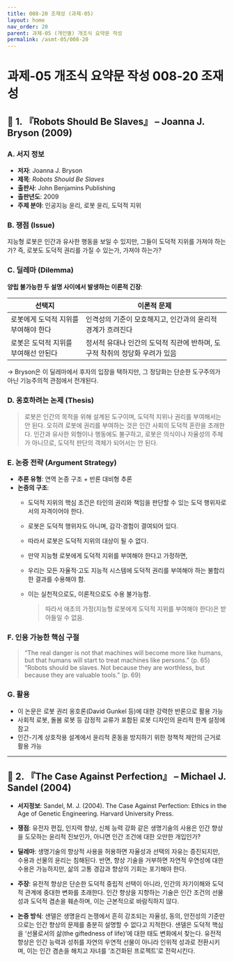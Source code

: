 ```yaml
---
title: 008-20 조재성 (과제-05)
layout: home
nav_order: 20
parent: 과제-05 (개인별) 개조식 요약문 작성
permalink: /asmt-05/008-20
---
```


# 과제-05 개조식 요약문 작성 008-20 조재성 

## 📘 1. 『Robots Should Be Slaves』 – Joanna J. Bryson (2009)

### A. 서지 정보  
- **저자**: Joanna J. Bryson 
- **제목**: *Robots Should Be Slaves*  
- **출판사**: John Benjamins Publishing
- **출판년도**: 2009  
- **주제 분야**: 인공지능 윤리, 로봇 윤리, 도덕적 지위


### B. 쟁점 (Issue)  
지능형 로봇은 인간과 유사한 행동을 보일 수 있지만, 그들이 도덕적 지위를 가져야 하는가?
즉, 로봇도 도덕적 권리를 가질 수 있는가, 가져야 하는가?

### C. 딜레마 (Dilemma)  
**양립 불가능한 두 설명 사이에서 발생하는 이론적 긴장**:

| 선택지 | 이론적 문제 |
|--------|-------------|
| 로봇에게 도덕적 지위를 부여해야 한다 | 인격성의 기준이 모호해지고, 인간과의 윤리적 경계가 흐려진다 |
| 로봇은 도덕적 지위를 부여해선 안된다 | 정서적 유대나 인간의 도덕적 직관에 반하며, 도구적 착취의 정당화 우려가 있음 |

→ Bryson은 이 딜레마에서 후자의 입장을 택하지만, 그 정당화는 단순한 도구주의가 아닌 기능주의적 관점에서 전개된다.


### D. 옹호하려는 논제 (Thesis)  
> 로봇은 인간의 목적을 위해 설계된 도구이며, 도덕적 지위나 권리를 부여해서는 안 된다. 오히려 로봇에 권리를 부여하는 것은 인간 사회의 도덕적 혼란을 초래한다.
인간과 유사한 외형이나 행동에도 불구하고, 로봇은 의식이나 자율성의 주체가 아니므로, 도덕적 판단의 객체가 되어서는 안 된다.

### E. 논증 전략 (Argument Strategy)  
- **추론 유형**: 연역 논증 구조 + 반론 대비형 추론
- **논증의 구조**:
  - 도덕적 지위의 핵심 조건은 타인의 권리와 책임을 판단할 수 있는 도덕 행위자로서의 자격이어야 한다.
  - 로봇은 도덕적 행위자도 아니며, 감각·경험이 결여되어 있다.
  - 따라서 로봇은 도덕적 지위의 대상이 될 수 없다.

  - 만약 지능형 로봇에게 도덕적 지위를 부여해야 한다고 가정하면,
  - 우리는 모든 자율적·고도 지능적 시스템에 도덕적 권리를 부여해야 하는 불합리한 결과를 수용해야 함.
  - 이는 실천적으로도, 이론적으로도 수용 불가능함.
     > 따라서 애초의 가정(지능형 로봇에게 도덕적 지위를 부여해야 한다)은 받아들일 수 없음.

### F. 인용 가능한 핵심 구절
> “The real danger is not that machines will become more like humans, but that humans will start to treat machines like persons.” (p. 65) 
> “Robots should be slaves. Not because they are worthless, but because they are valuable tools.” (p. 69)


### G. 활용
- 이 논문은 로봇 권리 옹호론(David Gunkel 등)에 대한 강력한 반론으로 활용 가능 
- 사회적 로봇, 돌봄 로봇 등 감정적 교류가 포함된 로봇 디자인의 윤리적 한계 설정에 참고
- 인간-기계 상호작용 설계에서 윤리적 혼동을 방지하기 위한 정책적 제안의 근거로 활용 가능

---

## 📘 2. 『The Case Against Perfection』 – Michael J. Sandel (2004)

- **서지정보**: Sandel, M. J. (2004). The Case Against Perfection: Ethics in the Age of Genetic Engineering. Harvard University Press.

- **쟁점**: 유전자 편집, 인지력 향상, 신체 능력 강화 같은 생명기술의 사용은 인간 향상을 도모하는 윤리적 진보인가, 아니면 인간 조건에 대한 오만한 개입인가?
- **딜레마**: 생명기술의 향상적 사용을 허용하면 자율성과 선택의 자유는 증진되지만, 수용과 선물의 윤리는 침해된다. 반면, 향상 기술을 거부하면 자연적 우연성에 대한 수용은 가능하지만, 삶의 고통 경감과 향상의 기회는 포기해야 한다.  
- **주장**: 유전적 향상은 단순한 도덕적 중립적 선택이 아니라, 인간의 자기이해와 도덕적 관계에 중대한 변화를 초래한다. 인간 향상을 지향하는 기술은 인간 조건의 선물성과 도덕적 겸손을 훼손하며, 이는 근본적으로 바람직하지 않다.  
- **논증 방식**: 샌델은 생명윤리 논쟁에서 흔히 강조되는 자율성, 동의, 안전성의 기준만으로는 인간 향상의 문제를 충분히 설명할 수 없다고 지적한다. 샌델은 도덕적 핵심을 ‘선물로서의 삶(the giftedness of life)’에 대한 태도 변화에서 찾는다. 유전적 향상은 인간 능력과 성취를 자연의 우연적 선물이 아니라 인위적 성과로 전환시키며, 이는 인간 겸손을 해치고 자녀를 ‘조건화된 프로젝트’로 전락시킨다.


